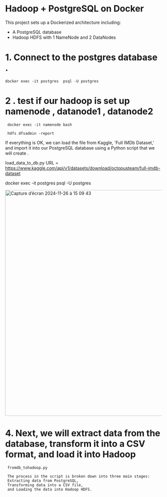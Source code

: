 
# Hadoop + PostgreSQL on Docker

This project sets up a Dockerized architecture including:
- A PostgreSQL database
- Hadoop HDFS with 1 NameNode and 2 DataNodes

# 1. Connect to the postgres database .

    docker exec -it postgres  psql -U postgres         


# 2 . test if our hadoop is set up  namenode , datanode1 , datanode2

     docker exec -it namenode bash 

     hdfs dfsadmin -report 


 If everything is OK, we can load the file from Kaggle, 'Full IMDb Dataset,' and import it into our PostgreSQL    database using a Python script that we will create .

load_data_to_db.py
URL = https://www.kaggle.com/api/v1/datasets/download/octopusteam/full-imdb-dataset

docker exec -it postgres  psql -U postgres

<img width="727" alt="Capture d’écran 2024-11-26 à 15 09 43" src="https://github.com/user-attachments/assets/06f4bce0-e001-4e62-b174-4f39ac8c1c89">


 

 # 4. Next, we will extract data from the database, transform it into a CSV format, and load it into Hadoop 
     fromdb_tohadoop.py
    
     The process in the script is broken down into three main stages:
     Extracting data from PostgreSQL,
     Transforming data into a CSV file, 
     and Loading the data into Hadoop HDFS.
